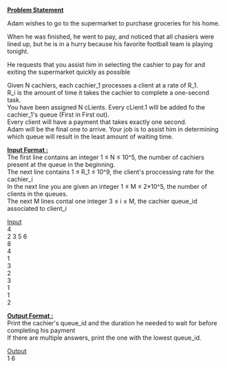 <ins>**Problem Statement**</ins>

Adam wishes to go to the supermarket to purchase groceries for his home.

When he was finished, he went to pay, and noticed that all chasiers were lined up, but he is in a hurry because his favorite football team is playing tonight.

He requests that you assist him in selecting the cashier to pay for and exiting the supermarket quickly as possible


Given N cachiers, each cachier_1 processes a client at a rate of R_1.  
R_i is the amount of time it takes the cachier to complete a one-second task.  
You have been assigned N cLients. Every cLient.1 wIll be added fo the cachier_1's queue (First in First out).  
Every client will have a payment that takes exactly one second.  
Adam will be the final one to arrive. Your job is to assist him in determining which queue will result in the least amount of waiting time.


<ins>**Input Format :**</ins>  
The first line contains an integer 1 ≤ N ≤ 10^5, the number of cachiers present at the queue in the beginning.  
The next line contains 1 ≤ R_1 ≤ 10^9, the client's proccessing rate for the cachier_i  
In the next line you are given an integer 1 ≤ M ≤ 2*10^5, the number of clients in the queues.  
The next M lines contal one integer 3 ≤ i ≤ M, the cachier queue_id associated to client_i  


<ins>Input</ins>  
4  
2 3 5 6  
8  
4  
1  
3  
2  
3  
1  
1  
2  

<ins>**Output Format :**</ins>  
Print the cachier's queue_id and the duration he needed to wait for before completing his payment  
If there are multiple answers, print the one with the lowest queue_id.  

<ins>Output</ins>  
1 6

